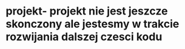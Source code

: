 # projekt- projekt nie jest jeszcze skonczony ale jestesmy w trakcie rozwijania dalszej czesci kodu 
